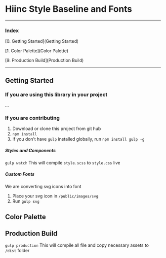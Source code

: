 # Hiinc Style Baseline and Fonts
---
### Index

[0. Getting Started](Getting Started)

[1. Color Palette](Color Palette)

[9. Production Build](Production Build)



---
## Getting Started
### If you are using this library in your project
...

### If you are contributing
1. Download or clone this project from git hub
2. `npm install`
3. If you don't have `gulp` installed globally, run `npm install gulp -g`

##### Styles and Components
`gulp watch`
This will compile `style.scss` to `style.css` live

##### Custom Fonts
We are converting svg icons into font
1. Place your svg icon in `/public/images/svg`
2. Run `gulp svg`


## Color Palette
### 





## Production Build
`gulp production`
This will compile all file and copy necessary assets to `/dist` folder
